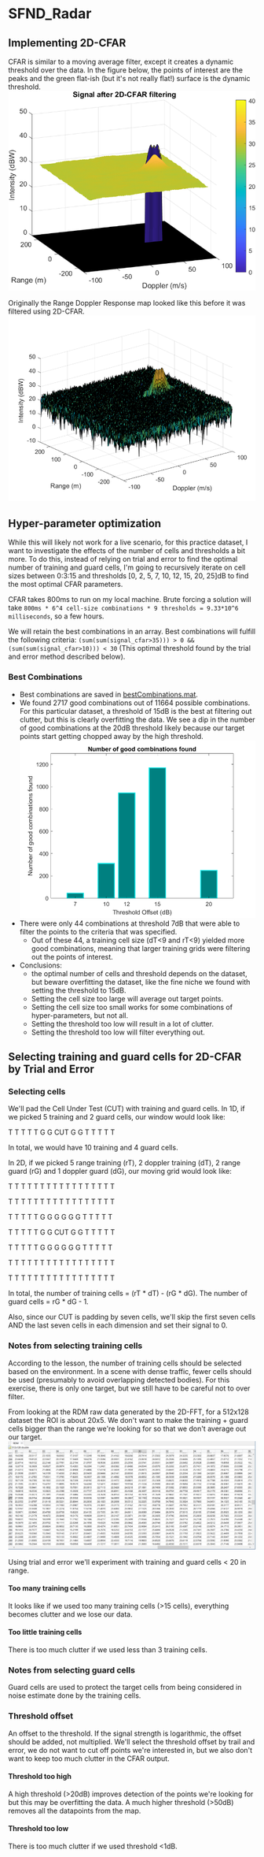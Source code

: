# SFND_Radar

## Implementing 2D-CFAR

CFAR is similar to a moving average filter, except it creates a dynamic threshold over the data. In the figure below, the points of interest are the peaks and the green flat-ish (but it's not really flat!) surface is the dynamic threshold.
![Signal after 2D-CFAR filtering](./figures/Signal%20after%202D-CFAR%20filtering.png "Signal after 2D-CFAR filtering")

Originally the Range Doppler Response map looked like this before it was filtered using 2D-CFAR.
![RDMFigure](./figures/RDMFigure.png "RDMFigure")

## Hyper-parameter optimization

While this will likely not work for a live scenario, for this practice dataset, I want to investigate the effects of the number of cells and thresholds a bit more. To do this, instead of relying on trial and error to find the optimal number of training and guard cells, I'm going to recursively iterate on cell sizes between 0:3:15 and thresholds [0, 2, 5, 7, 10, 12, 15, 20, 25]dB to find the most optimal CFAR parameters.

CFAR takes 800ms to run on my local machine. Brute forcing a solution will take `800ms * 6^4 cell-size combinations * 9 thresholds = 9.33*10^6 milliseconds`, so a few hours.

We will retain the best combinations in an array. Best combinations will fulfill the following criteria: `(sum(sum(signal_cfar>35))) > 0 && (sum(sum(signal_cfar>10))) < 30` (This optimal threshold found by the trial and error method described below).

### Best Combinations

- Best combinations are saved in [bestCombinations.mat](./bestCombinations.mat).
- We found 2717 good combinations out of 11664 possible combinations. For this particular dataset, a threshold of 15dB is the best at filtering out clutter, but this is clearly overfitting the data. We see a dip in the number of good combinations at the 20dB threshold likely because our target points start getting chopped away by the high threshold.
    ![Best combinations](./figures/bestCombinationsFigure.png "Best Combinations")
- There were only 44 combinations at threshold 7dB that were able to filter the points to the criteria that was specified.
  - Out of these 44, a training cell size (dT<9 and rT<9) yielded more good combinations, meaning that larger training grids were filtering out the points of interest.
- Conclusions:
  - the optimal number of cells and threshold depends on the dataset, but beware overfitting the dataset, like the fine niche we found with setting the threshold to 15dB.
  - Setting the cell size too large will average out target points.
  - Setting the cell size too small works for some combinations of hyper-parameters, but not all.
  - Setting the threshold too low will result in a lot of clutter.
  - Setting the threshold too low will filter everything out.

## Selecting training and guard cells for 2D-CFAR by Trial and Error

### Selecting cells

We'll pad the Cell Under Test (CUT) with training and guard cells.
In 1D, if we picked 5 training and 2 guard cells, our window would look like:

T T T T T G G CUT G G T T T T T

In total, we would have 10 training and 4 guard cells.

In 2D, if we picked 5 range training (rT), 2 doppler training (dT), 2 range guard (rG) and 1 doppler guard (dG), our moving grid would look like:

T T T T T T T T T T T T T T T T T

T T T T T T T T T T T T T T T T T

T T T T T G G G G G G T T T T T

T T T T T G G CUT G G T T T T T

T T T T T G G G G G G T T T T T

T T T T T T T T T T T T T T T T T

T T T T T T T T T T T T T T T T T

In total, the number of training cells = (rT * dT) - (rG * dG). The number of guard cells = rG * dG - 1.

Also, since our CUT is padding by seven cells, we'll skip the first seven cells AND the last seven cells in each dimension and set their signal to 0.

### Notes from selecting training cells

According to the lesson, the number of training cells should be selected based on the environment. In a scene with dense traffic, fewer cells should be used (presumably to avoid overlapping detected bodies). For this exercise, there is only one target, but we still have to be careful not to over filter.

From looking at the RDM raw data generated by the 2D-FFT, for a 512x128 dataset the ROI is about 20x5. We don't want to make the training + guard cells bigger than the range we're looking for so that we don't average out our target.
![Raw Data](./figures/RdmRawData.png "Raw Data")

Using trial and error we'll experiment with training and guard cells < 20 in range.

#### Too many training cells

It looks like if we used too many training cells (>15 cells), everything becomes clutter and we lose our data.

#### Too little training cells

There is too much clutter if we used less than 3 training cells.

### Notes from selecting guard cells

Guard cells are used to protect the target cells from being considered in noise estimate done by the training cells.

### Threshold offset

An offset to the threshold. If the signal strength is logarithmic, the offset should be added, not multiplied.
We'll select the threshold offset by trail and error, we do not want to cut off points we're interested in, but we also don't want to keep too much clutter in the CFAR output.


#### Threshold too high

A high threshold (>20dB) improves detection of the points we're looking for but this may be overfitting the data. A much higher threshold (>50dB) removes all the datapoints from the map.

#### Threshold too low

There is too much clutter if we used threshold <1dB.
